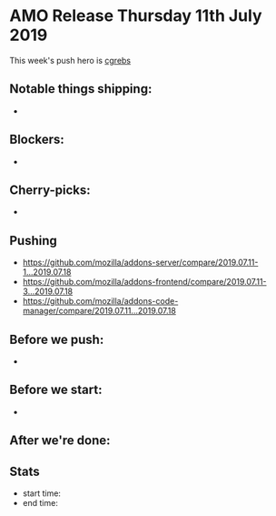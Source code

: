 # AMO Release Thursday 11th July 2019

This week's push hero is [cgrebs](https://github.com/EnTeQuAk)

## Notable things shipping:

*

## Blockers:

*

## Cherry-picks:

* 

## Pushing

- https://github.com/mozilla/addons-server/compare/2019.07.11-1...2019.07.18
- https://github.com/mozilla/addons-frontend/compare/2019.07.11-3...2019.07.18
- https://github.com/mozilla/addons-code-manager/compare/2019.07.11...2019.07.18

## Before we push:

* 

## Before we start:

*

## After we're done:


## Stats

- start time:
- end time:
